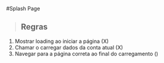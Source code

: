 #Splash Page

>## Regras
1. Mostrar loading ao iniciar a página (X)
2. Chamar o carregar dados da conta atual (X)
3. Navegar para a página correta ao final do carregamento ()